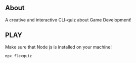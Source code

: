 ## About
A creative and interactive CLI-quiz about Game Development!
## PLAY
Make sure that Node js is installed on your machine!
```sh
npx flexquiz
```
